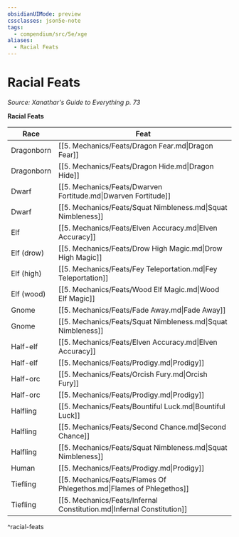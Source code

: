 ```yaml
---
obsidianUIMode: preview
cssclasses: json5e-note
tags:
  - compendium/src/5e/xge
aliases:
  - Racial Feats
---
```

# Racial Feats
*Source: Xanathar's Guide to Everything p. 73* 

**Racial Feats**

| Race | Feat |
|------|------|
| Dragonborn | [[5. Mechanics/Feats/Dragon Fear.md\|Dragon Fear]] |
| Dragonborn | [[5. Mechanics/Feats/Dragon Hide.md\|Dragon Hide]] |
| Dwarf | [[5. Mechanics/Feats/Dwarven Fortitude.md\|Dwarven Fortitude]] |
| Dwarf | [[5. Mechanics/Feats/Squat Nimbleness.md\|Squat Nimbleness]] |
| Elf | [[5. Mechanics/Feats/Elven Accuracy.md\|Elven Accuracy]] |
| Elf (drow) | [[5. Mechanics/Feats/Drow High Magic.md\|Drow High Magic]] |
| Elf (high) | [[5. Mechanics/Feats/Fey Teleportation.md\|Fey Teleportation]] |
| Elf (wood) | [[5. Mechanics/Feats/Wood Elf Magic.md\|Wood Elf Magic]] |
| Gnome | [[5. Mechanics/Feats/Fade Away.md\|Fade Away]] |
| Gnome | [[5. Mechanics/Feats/Squat Nimbleness.md\|Squat Nimbleness]] |
| Half-elf | [[5. Mechanics/Feats/Elven Accuracy.md\|Elven Accuracy]] |
| Half-elf | [[5. Mechanics/Feats/Prodigy.md\|Prodigy]] |
| Half-orc | [[5. Mechanics/Feats/Orcish Fury.md\|Orcish Fury]] |
| Half-orc | [[5. Mechanics/Feats/Prodigy.md\|Prodigy]] |
| Halfling | [[5. Mechanics/Feats/Bountiful Luck.md\|Bountiful Luck]] |
| Halfling | [[5. Mechanics/Feats/Second Chance.md\|Second Chance]] |
| Halfling | [[5. Mechanics/Feats/Squat Nimbleness.md\|Squat Nimbleness]] |
| Human | [[5. Mechanics/Feats/Prodigy.md\|Prodigy]] |
| Tiefling | [[5. Mechanics/Feats/Flames Of Phlegethos.md\|Flames of Phlegethos]] |
| Tiefling | [[5. Mechanics/Feats/Infernal Constitution.md\|Infernal Constitution]] |
^racial-feats
